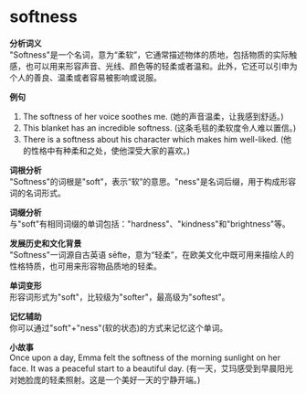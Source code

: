 # softness

**分析词义**  
"Softness"是一个名词，意为“柔软”，它通常描述物体的质地，包括物质的实际触感，也可以用来形容声音、光线、颜色等的轻柔或者温和。此外，它还可以引申为个人的善良、温柔或者容易被影响或说服。

  

**例句**

  

1.  The softness of her voice soothes me. (她的声音温柔，让我感到舒适。)
2.  This blanket has an incredible softness. (这条毛毯的柔软度令人难以置信。)
3.  There is a softness about his character which makes him well-liked. (他的性格中有种柔和之处，使他深受大家的喜欢。)

  

**词根分析**  
"Softness"的词根是"soft"，表示“软”的意思。"ness"是名词后缀，用于构成形容词的名词形式。

  

**词缀分析**  
与"soft"有相同词缀的单词包括："hardness"、"kindness"和"brightness"等。

  

**发展历史和文化背景**  
"Softness"一词源自古英语 sēfte，意为“轻柔”，在欧美文化中既可用来描绘人的性格特质，也可用来形容物品质地的轻柔。

  

**单词变形**  
形容词形式为"soft"，比较级为"softer"，最高级为"softest"。

  

**记忆辅助**  
你可以通过"soft"+"ness"(软的状态)的方式来记忆这个单词。

  

**小故事**  
Once upon a day, Emma felt the softness of the morning sunlight on her face. It was a peaceful start to a beautiful day. (有一天，艾玛感受到早晨阳光对她脸庞的轻柔照射。这是一个美好一天的宁静开端。)
